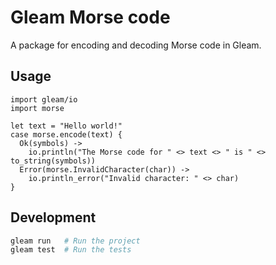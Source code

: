 # Gleam Morse code

A package for encoding and decoding Morse code in Gleam.

<!--
[![Package Version](https://img.shields.io/hexpm/v/morse)](https://hex.pm/packages/morse)
[![Hex Docs](https://img.shields.io/badge/hex-docs-ffaff3)](https://hexdocs.pm/morse/)
-->

## Usage

```gleam
import gleam/io
import morse

let text = "Hello world!"
case morse.encode(text) {
  Ok(symbols) ->
    io.println("The Morse code for " <> text <> " is " <> to_string(symbols))
  Error(morse.InvalidCharacter(char)) ->
    io.println_error("Invalid character: " <> char)
}
```

## Development

```sh
gleam run   # Run the project
gleam test  # Run the tests
```
